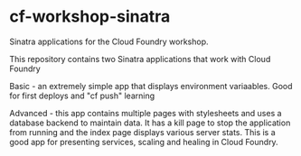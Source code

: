 cf-workshop-sinatra
================

Sinatra applications for the Cloud Foundry workshop.

This repository contains two Sinatra applications that work with Cloud Foundry

Basic - an extremely simple app that displays environment variaables. Good for first deploys and "cf push" learning

Advanced - this app contains multiple pages with stylesheets and uses a database backend to maintain data. It has a kill page to stop the application from running and the index page displays various server stats. This is a good app for presenting services, scaling and healing in Cloud Foundry.
